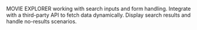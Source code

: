 
MOVIE EXPLORER
working with search inputs and form handling.
Integrate with a third-party API to fetch data dynamically.
Display search results and handle no-results scenarios.
